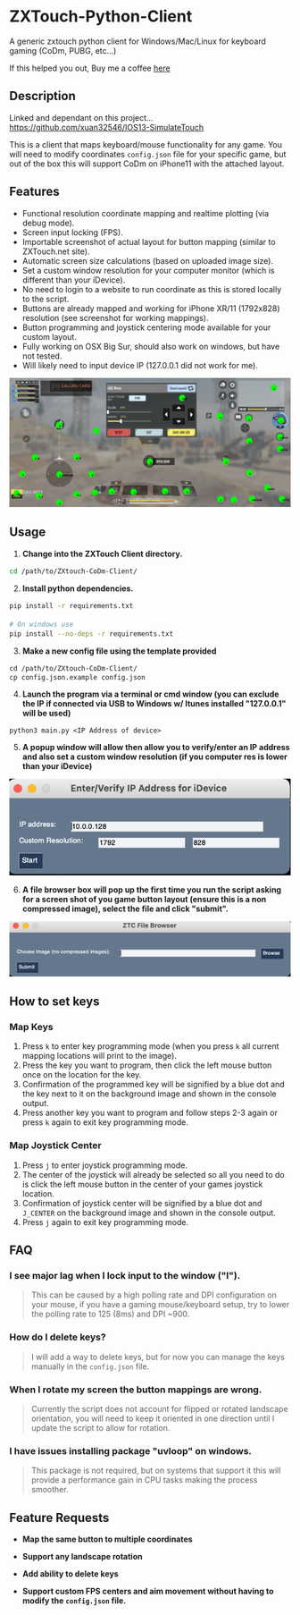 # ZXTouch-Python-Client
A generic zxtouch python client for Windows/Mac/Linux for keyboard gaming (CoDm, PUBG, etc...)<p></p>
If this helped you out, Buy me a coffee [here](https://buymeacoffee.com/modderan)

## Description
Linked and dependant on this project... https://github.com/xuan32546/IOS13-SimulateTouch<p></p>
This is a client that maps keyboard/mouse functionality for any game.  You will need to modify coordinates `config.json` file for your specific game, but out of the box this will support CoDm on iPhone11 with the attached layout.

## Features
* Functional resolution coordinate mapping and realtime plotting (via debug mode).
* Screen input locking (FPS).
* Importable screenshot of actual layout for button mapping (similar to ZXTouch.net site).
* Automatic screen size calculations (based on uploaded image size).
* Set a custom window resolution for your computer monitor (which is different than your iDevice).
* No need to login to a website to run coordinate as this is stored locally to the script.
* Buttons are already mapped and working for iPhone XR/11 (1792x828) resolution (see screenshot for working mappings).
* Button programming and joystick centering mode available for your custom layout.
* Fully working on OSX Big Sur, should also work on windows, but have not tested.
* Will likely need to input device IP (127.0.0.1 did not work for me).

![layout](images/button_layout.png)

## Usage
1. **Change into the ZXTouch Client directory.**
```bash
cd /path/to/ZXtouch-CoDm-Client/
```

2. **Install python dependencies.**
```bash
pip install -r requirements.txt

# On windows use
pip install --no-deps -r requirements.txt
```

3. **Make a new config file using the template provided**
```
cd /path/to/ZXtouch-CoDm-Client/
cp config.json.example config.json
```

4. **Launch the program via a terminal or cmd window (you can exclude the IP if connected via USB to Windows w/ Itunes installed "127.0.0.1" will be used)**
```
python3 main.py <IP Address of device>
```

5. **A popup window will allow then allow you to verify/enter an IP address and also set a custom window resolution (if you computer res is lower than your iDevice)**

![cust_res](images/custom_res.png)

6. **A file browser box will pop up the first time you run the script asking for a screen shot of you game button layout (ensure this is a non compressed image), select the file and click "submit".**

![layout](images/file_popup.png)


## How to set keys

### Map Keys
1. Press `k` to enter key programming mode (when you press `k` all current mapping locations will print to the image).
2. Press the key you want to program, then click the left mouse button once on the location for the key.
3. Confirmation of the programmed key will be signified by a blue dot and the key next to it on the background image and shown in the console output.
4. Press another key you want to program and follow steps 2-3 again or press `k` again to exit key programming mode.

### Map Joystick Center
1. Press `j` to enter joystick programming mode.
2. The center of the joystick will already be selected so all you need to do is click the left mouse button in the center of your games joystick location.
3. Confirmation of joystick center will be signified by a blue dot and `J_CENTER` on the background image and shown in the console output.
4. Press `j` again to exit key programming mode.


## FAQ

### I see major lag when I lock input to the window ("l").
> This can be caused by a high polling rate and DPI configuration on your mouse, if you have a gaming mouse/keyboard setup, try to lower the polling rate to 125 (8ms) and DPI ~900.

### How do I delete keys?
> I will add a way to delete keys, but for now you can manage the keys manually in the `config.json` file.

### When I rotate my screen the button mappings are wrong.
> Currently the script does not account for flipped or rotated landscape orientation, you will need to keep it oriented in one direction until I update the script to allow for rotation.

### I have issues installing package "uvloop" on windows.
> This package is not required, but on systems that support it this will provide a performance gain in CPU tasks making the process smoother.


## Feature Requests

* **Map the same button to multiple coordinates**

* **Support any landscape rotation**

* **Add ability to delete keys**

* **Support custom FPS centers and aim movement without having to modify the `config.json` file.**
